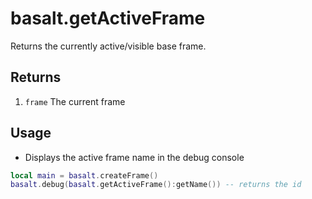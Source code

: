 
# basalt.getActiveFrame

Returns the currently active/visible base frame.

## Returns

1. `frame` The current frame

## Usage

* Displays the active frame name in the debug console

```lua
local main = basalt.createFrame()
basalt.debug(basalt.getActiveFrame():getName()) -- returns the id
```

